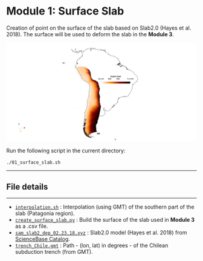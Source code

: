 # Module 1: Surface Slab

Creation of point on the surface of the slab based on Slab2.0 (Hayes et al. 2018).
The surface will be used to deform the slab in the **Module 3**.

![alt text](step1.png)


Run the following script in the current directory:

```
./01_surface_slab.sh
```

---

## File details
---

- [`interpolation.sh`](interpolation.sh) : Interpolation (using GMT) of the southern part of the slab (Patagonia region).
- [`create_surface_slab.py`](create_surface_slab.py) : Build the surface of the slab used in **Module 3** as a .csv file.
- [`sam_slab2_dep_02.23.18.xyz`](sam_slab2_dep_02.23.18.xyz) : Slab2.0 model (Hayes et al. 2018) from [ScienceBase Catalog](https://www.sciencebase.gov/catalog/item/5aa41473e4b0b1c392eaaf2d).
- [`trench_Chile.gmt`](trench_Chile.gmt) : Path - (lon, lat) in degrees - of the Chilean subduction trench (from GMT).
